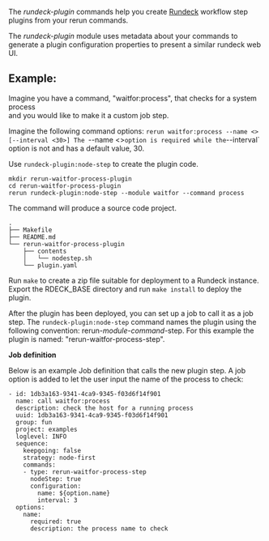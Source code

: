 The *rundeck-plugin* commands help you create [Rundeck](http://rundeck.org)
workflow step plugins from your rerun commands.

The *rundeck-plugin* module uses metadata about your commands to generate
a plugin configuration properties to present a similar rundeck web UI.

Example:
--------

Imagine you have a command, "waitfor:process", that checks for a system process  
and you would like to make it a custom job step.

Imagine the following command options: `rerun waitfor:process --name <> [--interval <30>]
The `--name <>` option is required while the `--interval` option is not
and has a default value, 30.

Use `rundeck-plugin:node-step` to create the plugin code.

	mkdir rerun-waitfor-process-plugin
	cd rerun-waitfor-process-plugin
    rerun rundeck-plugin:node-step --module waitfor --command process

The command will produce a source code project.

	.
	├── Makefile
	├── README.md
	└── rerun-waitfor-process-plugin
	    ├── contents
	    │   └── nodestep.sh
	    └── plugin.yaml

Run `make` to create a zip file suitable for deployment to a Rundeck instance.
Export the RDECK_BASE directory and run `make install` to deploy the plugin.

After the plugin has been deployed, you can set up a job to call it
as a job step. The `rundeck-plugin:node-step` command names the plugin
using the following convention: rerun-_module_-_command_-step.
For this example the plugin is named: "rerun-waitfor-process-step".

**Job definition**

Below is an example Job definition that calls the 
new plugin step. A job option is added to let the
user input the name of the process to check:

	- id: 1db3a163-9341-4ca9-9345-f03d6f14f901
	  name: call waitfor:process
	  description: check the host for a running process 
	  uuid: 1db3a163-9341-4ca9-9345-f03d6f14f901
	  group: fun
	  project: examples
	  loglevel: INFO
	  sequence:
	    keepgoing: false
	    strategy: node-first
	    commands:
	    - type: rerun-waitfor-process-step
	      nodeStep: true
	      configuration:
	        name: ${option.name}
	        interval: 3
	  options:
	    name:
	      required: true    
	      description: the process name to check 

